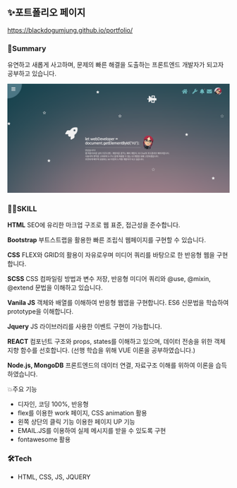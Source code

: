 ## ✨포트폴리오 페이지

https://blackdogumjung.github.io/portfolio/

### 🤔Summary
유연하고 새롭게 사고하며, 문제의 빠른 해결을 도출하는 프론트엔드 개발자가 되고자 공부하고 있습니다.

![메인페이지](./images/main_page.png)

### 🐱‍🏍SKILL
**HTML** 
SEO에 유리한 마크업 구조로 웹 표준, 접근성을 준수합니다.

**Bootstrap** 
부트스트랩을 활용한 빠른 조립식 웹페이지를 구현할 수 있습니다.

**CSS** 
FLEX와 GRID의 활용이 자유로우며 미디어 쿼리를 바탕으로 한 반응형 웹을 구현합니다. 

**SCSS** 
CSS 컴파일링 방법과 변수 저장, 반응형 미디어 쿼리와 @use, @mixin, @extend 문법을 이해하고 있습니다.

**Vanila JS** 
객체와 배열를 이해하여 반응형 웹앱을 구현합니다. ES6 신문법을 학습하여 prototype을 이해합니다.

**Jquery** 
JS 라이브러리를 사용한 이벤트 구현이 가능합니다.

**REACT** 
컴포넌트 구조와 props, states를 이해하고 있으며, 데이터 전송을 위한 객체 지향 함수를 선호합니다. (선행 학습을 위해 VUE 이론을 공부하였습니다.)

**Node.js, MongoDB** 
프론트엔드의 데이터 연결, 자료구조 이해를 위하여 이론을 습득하였습니다.

💥주요 기능
* 디자인, 코딩 100%, 반응형 
* flex를 이용한 work 페이지, CSS animation 활용
* 왼쪽 상단의 클릭 기능 이용한 페이지 UP 기능 
* EMAIL.JS를 이용하여 실제 메시지를 받을 수 있도록 구현 
* fontawesome 활용

### 🛠Tech
* HTML, CSS, JS, JQUERY
